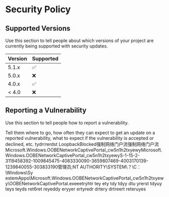 # Security Policy

## Supported Versions

Use this section to tell people about which versions of your project are
currently being supported with security updates.

| Version | Supported          |
| ------- | ------------------ |
| 5.1.x   | :white_check_mark: |
| 5.0.x   | :x:                |
| 4.0.x   | :white_check_mark: |
| < 4.0   | :x:                |

## Reporting a Vulnerability

Use this section to tell people how to report a vulnerability.

Tell them where to go, how often they can expect to get an update on a
reported vulnerability, what to expect if the vulnerability is accepted or
declined, etc.
tydrrrerdst
LoopbackBlocked强制网络门户流强制网络门户流Microsoft.Windows.OOBENetworkCaptivePortal_cw5n1h2txyewyMicrosoft.Windows.OOBENetworkCaptivePortal_cw5n1h2txyewyS-1-15-2-3119458392-1009845475-4083330090-3659807469-4003170139-1239840055-303833190管理员;NT AUTHORITY\SYSTEM\\？\C：\Windows\Sy
estemApps\Microsoft.Windows.OOBENetworkCaptivePortal_cw5n1h2txyewy\OOBENetworkCaptivePortal.exeeetryhtr
tey
ety
tdy
tdyy
dtu
yrerst
tdyuy
teys
teyds
ret6ret
reyeddy
eryyer
ertyredr
drtery
drtreert
reteruyes
